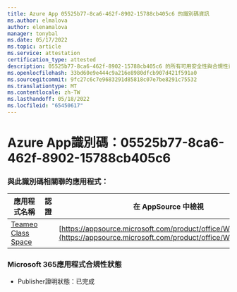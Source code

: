 ```yaml
---
title: Azure App 05525b77-8ca6-462f-8902-15788cb405c6 的識別碼資訊
ms.author: elmalova
author: elenamalova
manager: tonybal
ms.date: 05/17/2022
ms.topic: article
ms.service: attestation
certification_type: attested
description: 05525b77-8ca6-462f-8902-15788cb405c6 的所有可用安全性與合規性資訊。
ms.openlocfilehash: 33bd60e9e444c9a216e8980dfcb907d421f591a0
ms.sourcegitcommit: 9fc27c6c7e9683291d85818c07e7be8291c75532
ms.translationtype: MT
ms.contentlocale: zh-TW
ms.lasthandoff: 05/18/2022
ms.locfileid: "65450617"
---
```

# <a name="azure-app-id-05525b77-8ca6-462f-8902-15788cb405c6"></a>Azure App識別碼：05525b77-8ca6-462f-8902-15788cb405c6


### <a name="apps-associated-with-this-id"></a>與此識別碼相關聯的應用程式：
| **應用程式名稱** | **認證** | **在 AppSource 中檢視** |
|--------------|---------------|-----------------------|
| [Teameo Class Space](../forward/WA200003630.md) |  | [https://appsource.microsoft.com/product/office/WA200003630](https://appsource.microsoft.com/product/office/WA200003630) |

### <a name="microsoft-365-app-compliance-status"></a>Microsoft 365應用程式合規性狀態
- Publisher證明狀態：已完成
